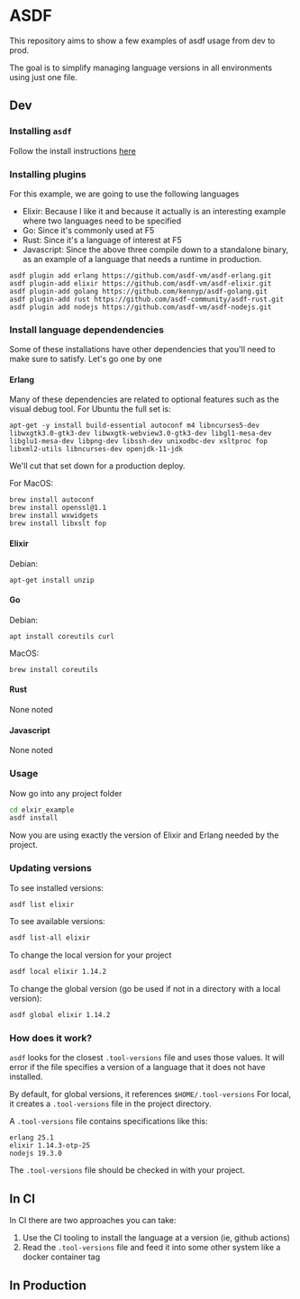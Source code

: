 # ASDF
This repository aims to show a few examples of asdf usage from dev to prod.

The goal is to simplify managing language versions in all environments using just one file.

## Dev
### Installing `asdf`
Follow the install instructions [here](https://asdf-vm.com/guide/getting-started.html)

### Installing plugins
For this example, we are going to use the following languages

* Elixir: Because I like it and because it actually is an interesting example where two languages need to be specified
* Go: Since it's commonly used at F5
* Rust: Since it's a language of interest at F5
* Javascript: Since the above three compile down to a standalone binary, as an example of a language that needs a runtime in production.


```
asdf plugin add erlang https://github.com/asdf-vm/asdf-erlang.git
asdf plugin-add elixir https://github.com/asdf-vm/asdf-elixir.git
asdf plugin-add golang https://github.com/kennyp/asdf-golang.git
asdf plugin-add rust https://github.com/asdf-community/asdf-rust.git
asdf plugin add nodejs https://github.com/asdf-vm/asdf-nodejs.git
```

### Install language dependendencies
Some of these installations have other dependencies that you'll need to make sure to satisfy.  Let's go one by one

#### Erlang
Many of these dependencies are related to optional features such as the visual debug tool. For Ubuntu the full set is:

```
apt-get -y install build-essential autoconf m4 libncurses5-dev libwxgtk3.0-gtk3-dev libwxgtk-webview3.0-gtk3-dev libgl1-mesa-dev libglu1-mesa-dev libpng-dev libssh-dev unixodbc-dev xsltproc fop libxml2-utils libncurses-dev openjdk-11-jdk
```
We'll cut that set down for a production deploy.

For MacOS:
```
brew install autoconf
brew install openssl@1.1
brew install wxwidgets
brew install libxslt fop
```

#### Elixir
Debian:
```
apt-get install unzip
```

#### Go
Debian:
```
apt install coreutils curl
```

MacOS:
```
brew install coreutils
```

#### Rust
None noted

#### Javascript
None noted

### Usage
Now go into any project folder
```bash
cd elxir_example
asdf install
```

Now you are using exactly the version of Elixir and Erlang needed by the project.


### Updating versions
To see installed versions:
```bash
asdf list elixir
```

To see available versions:
```bash
asdf list-all elixir
```

To change the local version for your project
```bash
asdf local elixir 1.14.2
```

To change the global version (go be used if not in a directory with a local version):
```bash
asdf global elixir 1.14.2
```

### How does it work?
`asdf` looks for the closest `.tool-versions` file and uses those values.  It will error if the file specifies a version of a language that it does not have installed.

By default, for global versions, it references `$HOME/.tool-versions`
For local, it creates a `.tool-versions` file in the project directory.

A `.tool-versions` file contains specifications like this:

```
erlang 25.1
elixir 1.14.3-otp-25
nodejs 19.3.0
```

The `.tool-versions` file should be checked in with your project.

## In CI
In CI there are two approaches you can take:
1. Use the CI tooling to install the language at a version (ie, github actions)
2. Read the `.tool-versions` file and feed it into some other system like a docker container tag

## In Production